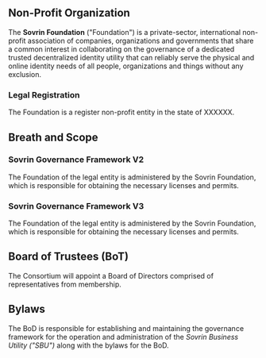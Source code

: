 
## Non-Profit Organization
The **Sovrin Foundation** ("Foundation") is a private-sector, international non-profit association of companies, organizations and governments that share a common interest in collaborating on the governance of a dedicated trusted decentralized identity utility that can reliably serve the physical and online identity needs of all people, organizations and things without any exclusion.

### Legal Registration
The Foundation is a register non-profit entity in the state of XXXXXX.

## Breath and Scope


### Sovrin Governance Framework V2
The Foundation of the legal entity is administered by the Sovrin Foundation, which is responsible for obtaining the  necessary licenses and permits.  

### Sovrin Governance Framework V3
The Foundation of the legal entity is administered by the Sovrin Foundation, which is responsible for obtaining the  necessary licenses and permits.

## Board of Trustees (BoT)
The Consortium will appoint a Board of Directors comprised of representatives from membership.

## Bylaws
The BoD is responsible for establishing and maintaining the governance framework for the operation and administration of the *Sovrin Business Utility ("SBU")* along with the bylaws for the BoD.

